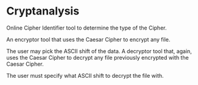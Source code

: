 # Cryptanalysis

Online Cipher Identifier tool to determine the type of the Cipher.

An encryptor tool that uses the Caesar Cipher to encrypt any file.

The user may pick the ASCII shift of the data. A decryptor tool that, again, uses the Caesar Cipher to decrypt any file previously encrypted with the Caesar Cipher.

The user must specify what ASCII shift to decrypt the file with.
